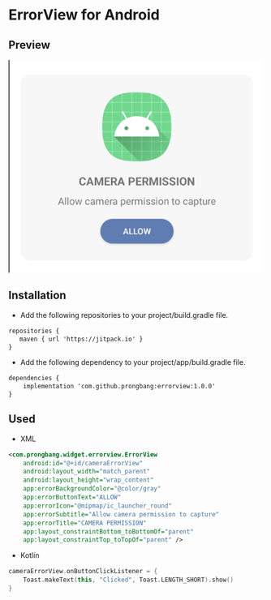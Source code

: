 # ErrorView for Android

## Preview

![Image](/screenshot/screenshot.png)

## Installation

- Add the following repositories to your project/build.gradle file.

```
repositories {
   maven { url 'https://jitpack.io' }
}
```

- Add the following dependency to your project/app/build.gradle file.

```
dependencies {
    implementation 'com.github.prongbang:errorview:1.0.0'
}
```

## Used

- XML

```xml
<com.prongbang.widget.errorview.ErrorView
    android:id="@+id/cameraErrorView"
    android:layout_width="match_parent"
    android:layout_height="wrap_content"
    app:errorBackgroundColor="@color/gray"
    app:errorButtonText="ALLOW"
    app:errorIcon="@mipmap/ic_launcher_round"
    app:errorSubtitle="Allow camera permission to capture"
    app:errorTitle="CAMERA PERMISSION"
    app:layout_constraintBottom_toBottomOf="parent"
    app:layout_constraintTop_toTopOf="parent" />
```

- Kotlin

```kotlin
cameraErrorView.onButtonClickListener = {
    Toast.makeText(this, "Clicked", Toast.LENGTH_SHORT).show()
}
```